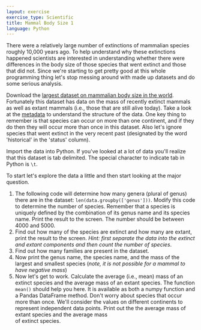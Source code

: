 ```yaml
---
layout: exercise
exercise_type: Scientific
title: Mammal Body Size 1
language: Python
---
```


There were a relatively large number of extinctions of mammalian species
roughly 10,000 years ago. To help understand why these extinctions
happened scientists are interested in understanding whether there were
differences in the body size of those species that went extinct and
those that did not. Since we're starting to get pretty good at this
whole programming thing let's stop messing around with made up datasets
and do some serious analysis.

Download the
[largest dataset on mammalian body size in the world](http://www.esapubs.org/archive/ecol/E084/094/MOMv3.3.txt).
Fortunately this dataset has data on the mass of recently extinct mammals as
well as extant mammals (i.e., those that are still alive today). Take a look at
the [metadata](http://www.esapubs.org/archive/ecol/E084/094/metadata.htm) to
understand the structure of the data. One key thing to remember is that species
can occur on more than one continent, and if they do then they will occur more
than once in this dataset. Also let's ignore species that went extinct in the
very recent past (designated by the word 'historical' in the 'status' column).

Import the data into Python. If you've looked at a lot of data you'll realize
that this dataset is tab delimited. The special character to indicate tab in
Python is `\t`.

To start let's explore the data a little and then start looking at the major question.

1. The following code will determine how many genera (plural of genus) there are
   in the dataset: `len(data.groupby(['genus']))`. Modify this code to determine
   the number of species. Remember that a species is uniquely defined by the
   combination of its genus name and its species name. Print the result to
   the screen. The number should be between 4000 and 5000.
2. Find out how many of the species are extinct and how many are extant, print
   the result to the screen. *Hint: first separate the data into the extinct and
   extant components and then count the number of species*.
3. Find out how many families are present in the dataset.
4. Now print the genus name, the species name, and the mass of the largest and
   smallest species (*note, it is not possible for a mammal to have negative mass*)
5. Now let's get to work. Calculate the average (i.e., mean) mass of an extinct
   species and the average mass of an extant species. The function `mean()`
   should help you here. It is available as both a numpy function and a Pandas
   DataFrame method. Don't worry about species that occur more than once.  We'll
   consider the values on different continents to represent independent data
   points. Print out the the average mass of extant species and the average mass    
   of extinct species.
